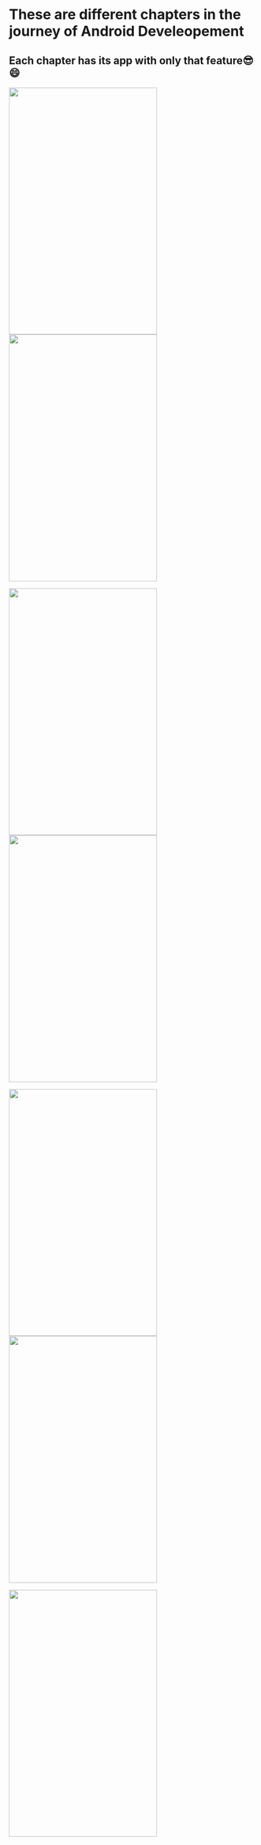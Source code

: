 # These are different chapters in the journey of Android Develeopement 

## Each chapter has its app with only that feature😎😄

<p float="left">
  <img src="https://user-images.githubusercontent.com/94870982/195607242-8456ca8d-d56b-4906-8b77-ff9edcdbd22b.png"  width="300" height="500" align="left"/>
  <img src="https://user-images.githubusercontent.com/94870982/195607460-da42d0aa-506e-4138-bf73-d6fefaba8090.png"  width="300" height="500" align="center"/> 
</p>


<p float="left">
  <img src="https://user-images.githubusercontent.com/94870982/195625132-d390b784-102b-45f4-8912-bb665e50a06a.png"  width="300" height="500" align="left"/>
  <img src="https://user-images.githubusercontent.com/94870982/195626532-f8986129-188b-4b78-9e79-a584b8b42dd6.png"  width="300" height="500" align="center"/> 
</p>

<p float="left">
  <img src="https://user-images.githubusercontent.com/94870982/195628385-7ab41fe2-b2f5-49ed-b865-848556852214.png"  width="300" height="500" align="left"/>
  <img src="https://user-images.githubusercontent.com/94870982/200117092-2d766e17-1419-4ccd-9440-3eccf4609b0d.png"  width="300" height="500" align="Center"/>
</p>




<p float="left">
  <img src="https://user-images.githubusercontent.com/94870982/200117167-d052c97b-e823-4454-988d-9f0b86d6f22d.png"  width="300" height="500" align="left"/>
</p>
